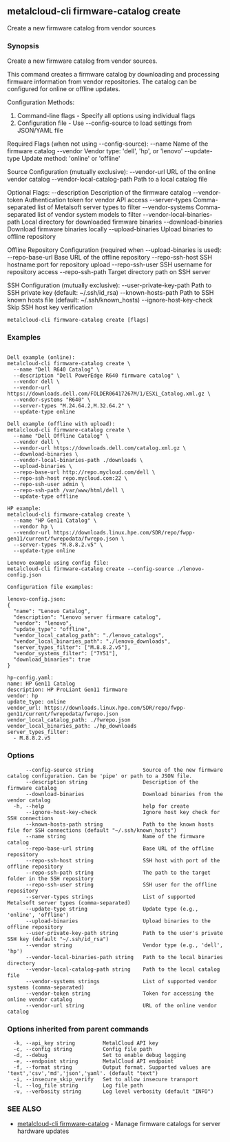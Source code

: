 ## metalcloud-cli firmware-catalog create

Create a new firmware catalog from vendor sources

### Synopsis

Create a new firmware catalog from vendor sources.

This command creates a firmware catalog by downloading and processing firmware information
from vendor repositories. The catalog can be configured for online or offline updates.

Configuration Methods:
1. Command-line flags - Specify all options using individual flags
2. Configuration file - Use --config-source to load settings from JSON/YAML file

Required Flags (when not using --config-source):
  --name            Name of the firmware catalog
  --vendor          Vendor type: 'dell', 'hp', or 'lenovo'
  --update-type     Update method: 'online' or 'offline'

Source Configuration (mutually exclusive):
  --vendor-url                 URL of the online vendor catalog
  --vendor-local-catalog-path  Path to a local catalog file

Optional Flags:
  --description                   Description of the firmware catalog
  --vendor-token                  Authentication token for vendor API access
  --server-types                  Comma-separated list of Metalsoft server types to filter
  --vendor-systems                Comma-separated list of vendor system models to filter
  --vendor-local-binaries-path    Local directory for downloaded firmware binaries
  --download-binaries             Download firmware binaries locally
  --upload-binaries               Upload binaries to offline repository

Offline Repository Configuration (required when --upload-binaries is used):
  --repo-base-url        Base URL of the offline repository
  --repo-ssh-host        SSH hostname:port for repository upload
  --repo-ssh-user        SSH username for repository access
  --repo-ssh-path        Target directory path on SSH server

SSH Configuration (mutually exclusive):
  --user-private-key-path    Path to SSH private key (default: ~/.ssh/id_rsa)
  --known-hosts-path         Path to SSH known hosts file (default: ~/.ssh/known_hosts)
  --ignore-host-key-check    Skip SSH host key verification

```
metalcloud-cli firmware-catalog create [flags]
```

### Examples

```

Dell example (online):
metalcloud-cli firmware-catalog create \
  --name "Dell R640 Catalog" \
  --description "Dell PowerEdge R640 firmware catalog" \
  --vendor dell \
  --vendor-url https://downloads.dell.com/FOLDER06417267M/1/ESXi_Catalog.xml.gz \
  --vendor-systems "R640" \
  --server-types "M.24.64.2,M.32.64.2" \
  --update-type online

Dell example (offline with upload):
metalcloud-cli firmware-catalog create \
  --name "Dell Offline Catalog" \
  --vendor dell \
  --vendor-url https://downloads.dell.com/catalog.xml.gz \
  --download-binaries \
  --vendor-local-binaries-path ./downloads \
  --upload-binaries \
  --repo-base-url http://repo.mycloud.com/dell \
  --repo-ssh-host repo.mycloud.com:22 \
  --repo-ssh-user admin \
  --repo-ssh-path /var/www/html/dell \
  --update-type offline

HP example:
metalcloud-cli firmware-catalog create \
  --name "HP Gen11 Catalog" \
  --vendor hp \
  --vendor-url https://downloads.linux.hpe.com/SDR/repo/fwpp-gen11/current/fwrepodata/fwrepo.json \
  --server-types "M.8.8.2.v5" \
  --update-type online

Lenovo example using config file:
metalcloud-cli firmware-catalog create --config-source ./lenovo-config.json

Configuration file examples:

lenovo-config.json:
{
  "name": "Lenovo Catalog",
  "description": "Lenovo server firmware catalog",
  "vendor": "lenovo",
  "update_type": "offline",
  "vendor_local_catalog_path": "./lenovo_catalogs",
  "vendor_local_binaries_path": "./lenovo_downloads",
  "server_types_filter": ["M.8.8.2.v5"],
  "vendor_systems_filter": ["7Y51"],
  "download_binaries": true
}

hp-config.yaml:
name: HP Gen11 Catalog
description: HP ProLiant Gen11 firmware
vendor: hp
update_type: online
vendor_url: https://downloads.linux.hpe.com/SDR/repo/fwpp-gen11/current/fwrepodata/fwrepo.json
vendor_local_catalog_path: ./fwrepo.json
vendor_local_binaries_path: ./hp_downloads
server_types_filter:
  - M.8.8.2.v5
```

### Options

```
      --config-source string                Source of the new firmware catalog configuration. Can be 'pipe' or path to a JSON file.
      --description string                  Description of the firmware catalog
      --download-binaries                   Download binaries from the vendor catalog
  -h, --help                                help for create
      --ignore-host-key-check               Ignore host key check for SSH connections
      --known-hosts-path string             Path to the known hosts file for SSH connections (default "~/.ssh/known_hosts")
      --name string                         Name of the firmware catalog
      --repo-base-url string                Base URL of the offline repository
      --repo-ssh-host string                SSH host with port of the offline repository
      --repo-ssh-path string                The path to the target folder in the SSH repository
      --repo-ssh-user string                SSH user for the offline repository
      --server-types strings                List of supported Metalsoft server types (comma-separated)
      --update-type string                  Update type (e.g., 'online', 'offline')
      --upload-binaries                     Upload binaries to the offline repository
      --user-private-key-path string        Path to the user's private SSH key (default "~/.ssh/id_rsa")
      --vendor string                       Vendor type (e.g., 'dell', 'hp')
      --vendor-local-binaries-path string   Path to the local binaries directory
      --vendor-local-catalog-path string    Path to the local catalog file
      --vendor-systems strings              List of supported vendor systems (comma-separated)
      --vendor-token string                 Token for accessing the online vendor catalog
      --vendor-url string                   URL of the online vendor catalog
```

### Options inherited from parent commands

```
  -k, --api_key string         MetalCloud API key
  -c, --config string          Config file path
  -d, --debug                  Set to enable debug logging
  -e, --endpoint string        MetalCloud API endpoint
  -f, --format string          Output format. Supported values are 'text','csv','md','json','yaml'. (default "text")
  -i, --insecure_skip_verify   Set to allow insecure transport
  -l, --log_file string        Log file path
  -v, --verbosity string       Log level verbosity (default "INFO")
```

### SEE ALSO

* [metalcloud-cli firmware-catalog](metalcloud-cli_firmware-catalog.md)	 - Manage firmware catalogs for server hardware updates

